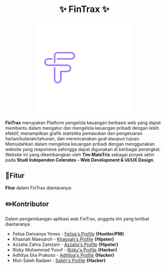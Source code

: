 <h1 align="center">✨ FinTrax ✨</h1>

<p align="center">
  <img width="300" height="300" src="/public/Logo.png">
</p>

**FinTrax** merupakan Platform pengelola keuangan berbasis web yang dapat membantu dalam mengatur dan mengelola keuangan pribadi dengan lebih efektif, menampilkan grafik statistika pemasukan dan pengeluaran harian/bulanan/tahunan, dan merencanakan goal ataupun tujuan. Memudahkan dalam mengelola keuangan pribadi dengan menggunakan website yang responsive sehingga dapat digunakan di berbagai perangkat. Website ini yang dikembangkan oleh **Tim MateTrix** sebagai proyek akhir pada **Studi Independen Celerates - Web Development & UI/UX Design**.

## 📝Fitur

**Fitur** dalam FinTrax diantaranya:

## ✏️Kontributor

Dalam pengembangan aplikasi web FinTrax, anggota tim yang terlibat diantaranya:

- Felisa Dwivanya Yones - [Felisa's Profile](https://www.linkedin.com/in/felisa-dwivanya-yones-b6041123a) **{Hustler/PM}**
- Khasnah Maesaroh - [Khasnah's Profile](https://www.linkedin.com/in/khasnah-maesaroh-62a824244) **{Hipster}**
- Azzalia Zahra Zamzani - [Azzalia's Profile](https://www.linkedin.com/in/azzalia-zahra-z) **{Hipster}**
- Rizky Muhammad Yusuf - [Rizky's Profile](https://www.linkedin.com/in/rizky-muhammad-yusuf-436b591b2/) **{Hacker}**
- Adhitya Eka Prakoso - [Adhitya's Profile](https://www.linkedin.com/in/adhitya-eka-prakoso-727060250/) **{Hacker}**
- Muh Saleh Badawi - [Saleh's Profile](https://www.linkedin.com/in/muh-saleh-badawi-4366632a4/) **{Hacker}**
